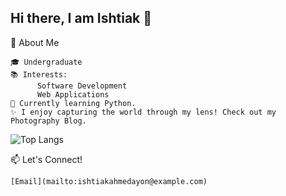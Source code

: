 ## Hi there, I am Ishtiak 👋
<!-- # ishtiak -->

🌟 About Me

    🎓 Undergraduate
    📚 Interests:
          Software Development
          Web Applications
    🚀 Currently learning Python.
    ✨ I enjoy capturing the world through my lens! Check out my Photography Blog.
    
![Top Langs](https://github-readme-stats.vercel.app/api/top-langs/?username=ishtiakahmedayon&layout=compact)



📫 Let's Connect!

    [Email](mailto:ishtiakahmedayon@example.com)


<!--
**ishtiakahmedayon/ishtiakahmedayon** is a ✨ _special_ ✨ repository because its `README.md` (this file) appears on your GitHub profile.

Here are some ideas to get you started:

- 🔭 I’m currently working on ...
- 🌱 I’m currently learning ...
- 👯 I’m looking to collaborate on ...
- 🤔 I’m looking for help with ...
- 💬 Ask me about ...
- 📫 How to reach me: ...
- 😄 Pronouns: ...
- ⚡ Fun fact: ...
-->
